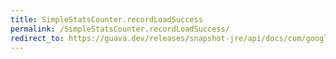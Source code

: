 ```yaml
---
title: SimpleStatsCounter.recordLoadSuccess
permalink: /SimpleStatsCounter.recordLoadSuccess/
redirect_to: https://guava.dev/releases/snapshot-jre/api/docs/com/google/common/cache/AbstractCache.SimpleStatsCounter.html#recordLoadSuccess-long-
---
```


